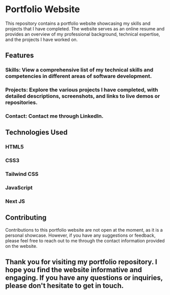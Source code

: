 # Portfolio Website

This repository contains a portfolio website showcasing my skills and projects that I have completed. The website serves as an online resume and provides an overview of my professional background, technical expertise, and the projects I have worked on.

## Features

### Skills: View a comprehensive list of my technical skills and competencies in different areas of software development.

### Projects: Explore the various projects I have completed, with detailed descriptions, screenshots, and links to live demos or repositories.

### Contact: Contact me through LinkedIn.

## Technologies Used

### HTML5

### CSS3

### Tailwind CSS

### JavaScript

### Next JS

## Contributing

Contributions to this portfolio website are not open at the moment, as it is a personal showcase. However, if you have any suggestions or feedback, please feel free to reach out to me through the contact information provided on the website.

## Thank you for visiting my portfolio repository. I hope you find the website informative and engaging. If you have any questions or inquiries, please don't hesitate to get in touch.
